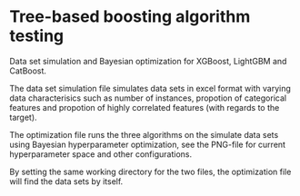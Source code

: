 # Tree-based boosting algorithm testing
Data set simulation and Bayesian optimization for XGBoost, LightGBM and CatBoost.

The data set simulation file simulates data sets in excel format with varying data characterisics such as number of instances, propotion of categorical features and 
propotion of highly correlated features (with regards to the target). 

The optimization file runs the three algorithms on the simulate data sets using Bayesian hyperparameter optimization, see the PNG-file for current hyperparameter space
and other configurations. 

By setting the same working directory for the two files, the optimization file will find the data sets by itself. 
